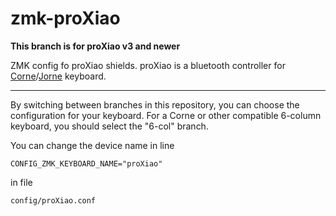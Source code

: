 # zmk-proXiao
**This branch is for proXiao v3 and newer**


ZMK config fo proXiao shields. proXiao is a bluetooth controller for [Corne](https://github.com/foostan/crkbd)/[Jorne](https://github.com/joric/jorne) keyboard.


---

By switching between branches in this repository, you can choose the configuration for your keyboard. For a Corne or other compatible 6-column keyboard, you should select the "6-col" branch.

You can change the device name in line
```
CONFIG_ZMK_KEYBOARD_NAME="proXiao"
```
in file
```
config/proXiao.conf
```


